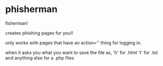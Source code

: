 # phisherman
fisherman!


creates phishing pages for you!!

only works with pages that have an action='' thing for logging in.

when it asks you what you want to save the file as, 'h' for .html 't' for .txt and anything else for a .php files

